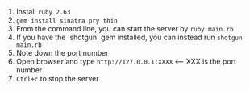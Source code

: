 1. Install `ruby 2.63`
2. `gem install sinatra pry thin`
3. From the command line, you can start the server by `ruby main.rb`
4. If you have the 'shotgun' gem installed, you can instead run `shotgun main.rb`
5. Note down the port number
6. Open browser and type `http://127.0.0.1:XXXX` <-- XXX is the port number
7. `Ctrl+c` to stop the server
